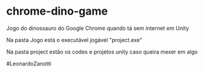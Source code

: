 # chrome-dino-game
Jogo do dinossauro do Google Chrome quando tá sem internet em Unity

Na pasta Jogo está o executável jogável "project.exe"

Na pasta project estão os codes e projetos unity caso queira mexer em algo

#LeonardoZanotti